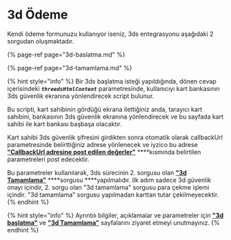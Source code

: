 # 3d Ödeme

Kendi ödeme formunuzu kullanıyor iseniz, 3ds entegrasyonu aşağıdaki 2 sorgudan oluşmaktadır. 

{% page-ref page="3d-baslatma.md" %}

{% page-ref page="3d-tamamlama.md" %}

{% hint style="info" %}
Bir 3ds başlatma isteği yapıldığında, dönen cevap içerisindeki _**`threedsHtmlContent`**_ parametresinde, kullanıcıyı kart bankasının 3ds güvenlik ekranına  yönlendirecek script bulunur.

Bu scripti, kart sahibinin gördüğü ekrana ilettiğiniz anda, tarayıcı kart sahibini, bankasının 3ds güvenlik ekranına yönlendirecek ve bu sayfada kart sahibi ile kart bankası başbaşa olacaktır.

Kart sahibi 3ds güvenlik şifresini girdikten sonra otomatik olarak callbackUrl parametresinde belirttiğiniz adrese yönlenecek ve iyzico bu adrese [**"CallbackUrl adresine post edilen değerler"**](https://iyzico.gitbook.io/tr/yazilim-bilgisi-gerekli/api/untitled/3d-baslatma#callbackurl-adresine-post-edilen-degerler) ****kısmında belirtilen parametreleri post edecektir.

Bu parametreler kullanılarak, 3ds sürecinin 2. sorgusu olan [**"3d Tamamlama"**](https://iyzico.gitbook.io/tr/~/edit/drafts/-LIQ8LK5CI4WiMXnccFe/yazilim-bilgisi-gerekli/api/untitled/3d-tamamlama) ****sorgusu ****yapılmalıdır. ilk adım sadece 3d güvenlik onayı içindir, 2. sorgu olan "3d tamamlama" sorgusu para çekme işlemi içindir.  "3d tamamlama" sorgusu yapılmadan karttan tutar çekilmeyecektir.
{% endhint %}

{% hint style="info" %}
Ayrıntılı bilgiler, açıklamalar ve parametreler için [**"3d başlatma"**](https://iyzico.gitbook.io/tr/yazilim-bilgisi-gerekli/api/untitled/3d-baslatma) ve [**"3d Tamamlama"**](https://iyzico.gitbook.io/tr/yazilim-bilgisi-gerekli/api/untitled/3d-baslatma) sayfalarını ziyaret etmeyi unutmayınız.
{% endhint %}

